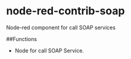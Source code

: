 # node-red-contrib-soap
Node-red component for call SOAP services

##Functions
* Node for call SOAP Service.